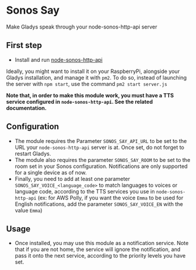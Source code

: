 # Sonos Say

Make Gladys speak through your node-sonos-http-api server

## First step

* Install and run [node-sonos-http-api](https://github.com/jishi/node-sonos-http-api)

Ideally, you might want to install it on your RaspberryPi, alongside your Gladys installation, and manage it with `pm2`. To do so, instead of launching the server with `npm start`, use the command `pm2 start server.js`

**Note that, in order to make this module work, you must have a TTS service configured in `node-sonos-http-api`. See the related documentation.**

## Configuration

* The module requires the Parameter `SONOS_SAY_API_URL` to be set to the URL your `node-sonos-http-api` server is at. Once set, do not forget to restart Gladys.
* The module also requires the parameter `SONOS_SAY_ROOM` to be set to the room set in your Sonos configuration. Notifications are only supported for a single device as of now.
* Finally, you need to add at least one parameter `SONOS_SAY_VOICE_<language_code>` to match languages to voices or language code, according to the TTS services you use in `node-sonos-http-api` (ex: for AWS Polly, if you want the voice `Emma` to be used for English notifications, add the parameter `SONOS_SAY_VOICE_EN` with the value `Emma`)

## Usage

* Once installed, you may use this module as a notification service. Note that if you are not home, the service will ignore the notification, and pass it onto the next service, according to the priority levels you have set.
